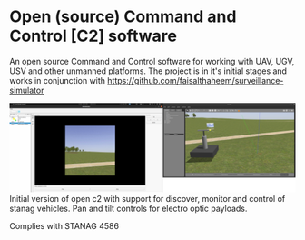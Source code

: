 # Open (source) Command and Control [C2] software
An open source Command and Control software for working with UAV, UGV, USV and other unmanned platforms.
The project is in it's initial stages and works in conjunction with https://github.com/faisalthaheem/surveillance-simulator

![Initial version](docs/screenshots/open-command-and-control-v1.png?raw=true "Open C2")
Initial version of open c2 with support for discover, monitor and control of stanag vehicles.
Pan and tilt controls for electro optic payloads.

Complies with STANAG 4586